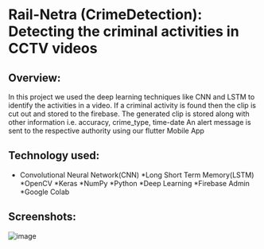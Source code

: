 # Rail-Netra (CrimeDetection): Detecting the criminal activities in CCTV videos

## Overview: 
In this project we used the deep learning techniques like CNN and LSTM to identify the activities in a video. 
If a criminal activity is found then the clip is cut out and stored to the firebase.
The generated clip is stored along with other information i.e. accuracy, crime_type, time-date
An alert message is sent to the respective authority using our flutter Mobile App

## Technology used: 
* Convolutional Neural Network(CNN)
*Long Short Term Memory(LSTM)
*OpenCV
*Keras
*NumPy
*Python
*Deep Learning
*Firebase Admin 
*Google Colab

## Screenshots: 
![image](https://github.com/harsh-kamde/CrimeDetectionML/assets/105597593/c999c8a4-bdc3-4fda-902f-1f1a71113a40)

